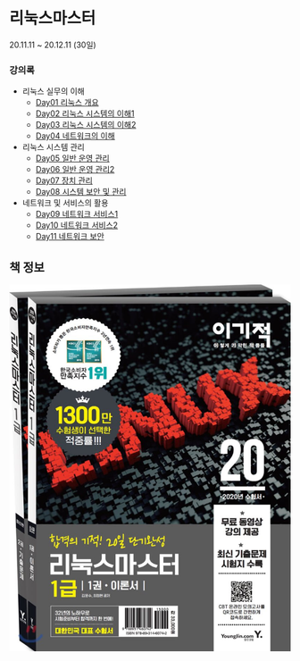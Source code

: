 # 리눅스마스터

20.11.11 ~ 20.12.11 (30일)

### 강의록

- 리눅스 실무의 이해
  - [Day01 리눅스 개요](./summary/Day01%20리눅스%20개요.md)
  - [Day02 리눅스 시스템의 이해1](./summary/Day02%20리눅스%20시스템의%20이해1.md)
  - [Day03 리눅스 시스템의 이해2](./summary/Day03%20리눅스%20시스템의%20이해2.md)
  - [Day04 네트워크의 이해](./summary/Day04%20네트워크의%20이해.md)
- 리눅스 시스템 관리
  - [Day05 일반 운영 관리](./summary/Day05%20일반%20운영%20관리.md)
  - [Day06 일반 운영 관리2](./summary/Day06%20일반%20운영%20관리2.md)
  - [Day07 장치 관리](./summary/Day07%20장치%20관리.md)
  - [Day08 시스템 보안 및 관리](./summary/Day08%20시스템%20보안%20및%20관리.md)
- 네트워크 및 서비스의 활용
  - [Day09 네트워크 서비스1](./summary/Day09%20네트워크%20서비스1.md)
  - [Day10 네트워크 서비스2](./summary/Day10%20네트워크%20서비스2.md)
  - [Day11 네트워크 보안](./summary/Day11%20네트워크%20보안.md)

## 책 정보

![book cover](./assets/book%20cover.jpg)